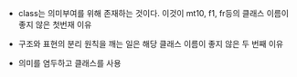 

* class는 의미부여를 위해 존재하는 것이다. 이것이 mt10, f1, fr등의 클래스 이름이 좋지 않은 첫번재 이유

* 구조와 표현의 분리 원칙을 깨는 일은 해당 클래스 이름이 좋지 않은 두 번째 이유

* 의미를 염두하고 클래스를 사용
